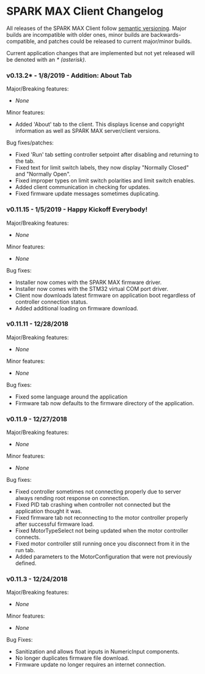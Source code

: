 # SPARK MAX Client Changelog
All releases of the SPARK MAX Client follow [semantic versioning](https://semver.org/).
Major builds are incompatible with older ones, minor builds are backwards-compatible, and patches could be released to current
major/minor builds.

Current application changes that are implemented but not yet released will be denoted with an _* (asterisk)_.

### v0.13.2* - 1/8/2019 - Addition: About Tab
Major/Breaking features:
* _None_

Minor features:
* Added 'About' tab to the client. This displays license and copyright information as well as SPARK MAX server/client versions.

Bug fixes/patches:
* Fixed 'Run' tab setting controller setpoint after disabling and returning to the tab.
* Fixed text for limit switch labels, they now display "Normally Closed" and "Normally Open".
* Fixed improper types on limit switch polarities and limit switch enables.
* Added client communication in checking for updates.
* Fixed firmware update messages sometimes duplicating.


### v0.11.15 - 1/5/2019 - Happy Kickoff Everybody!
Major/Breaking features:
* _None_

Minor features:
* _None_

Bug fixes:
* Installer now comes with the SPARK MAX firmware driver.
* Installer now comes with the STM32 virtual COM port driver.
* Client now downloads latest firmware on application boot regardless of controller connection status.
* Added additional loading on firmware download.

### v0.11.11 - 12/28/2018
Major/Breaking features:
* _None_

Minor features:
* _None_

Bug fixes:
* Fixed some language around the application
* Firmware tab now defaults to the firmware directory of the application.

### v0.11.9 - 12/27/2018
Major/Breaking features:
* _None_

Minor features:
* _None_

Bug fixes:
* Fixed controller sometimes not connecting properly due to server always rending root response on connection.
* Fixed PID tab crashing when controller not connected but the application thought it was.
* Fixed firmware tab not reconnecting to the motor controller properly after successful firmware load.
* Fixed MotorTypeSelect not being updated when the motor controller connects.
* Fixed motor controller still running once you disconnect from it in the run tab.
* Added parameters to the MotorConfiguration that were not previously defined.

### v0.11.3 - 12/24/2018
Major/Breaking features:
* _None_

Minor features:
* _None_

Bug Fixes:
* Sanitization and allows float inputs in NumericInput components.
* No longer duplicates firmware file download.
* Firmware update no longer requires an internet connection.